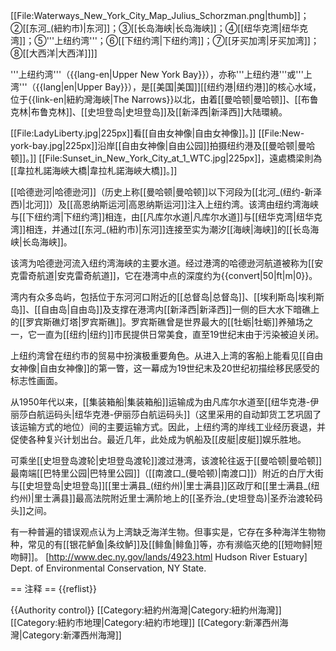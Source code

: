 [[File:Waterways_New_York_City_Map_Julius_Schorzman.png|thumb]]；②[[东河_(紐約市)|东河]]；③[[长岛海峡|长岛海峡]]；④[[纽华克湾|纽华克湾]]；⑤'''上纽约湾'''；⑥[[下纽约湾|下纽约湾]]；⑦[[牙买加湾|牙买加湾]]；⑧[[大西洋|大西洋]]]]

'''上纽约湾'''（{{lang-en|Upper New York Bay}}），亦称'''上纽约港'''或'''上湾'''（{{lang|en|Upper Bay}}），是[[美国|美国]][[纽约港|纽约港]]的核心水域，位于{{link-en|紐約灣海峽|The Narrows}}以北，由着[[曼哈顿|曼哈顿]]、[[布鲁克林|布鲁克林]]、[[史坦登岛|史坦登岛]]及[[新泽西|新泽西]]大陆環繞。

[[File:LadyLiberty.jpg|225px]]看[[自由女神像|自由女神像]]。]]
[[File:New-york-bay.jpg|225px]]沿岸[[自由女神像|自由公园]]拍摄纽约港及[[曼哈顿|曼哈顿]]。]]
[[File:Sunset_in_New_York_City_at_1_WTC.jpg|225px]]，遠處橋梁則為[[韋拉札諾海峽大橋|韋拉札諾海峽大橋]]。]]

[[哈德逊河|哈德逊河]]（历史上称[[曼哈顿|曼哈顿]]以下河段为[[北河_(纽约-新泽西)|北河]]）及[[高恩纳斯运河|高恩纳斯运河]]注入上纽约湾。该湾由纽约湾海峡与[[下纽约湾|下纽约湾]]相连，由[[凡库尔水道|凡库尔水道]]与[[纽华克湾|纽华克湾]]相连，并通过[[东河_(紐約市)|东河]]连接至实为潮汐[[海峡|海峡]]的[[长岛海峡|长岛海峡]]。

该湾为哈德逊河流入纽约湾海峡的主要水道。经过港湾的哈德逊河航道被称为[[安克雷奇航道|安克雷奇航道]]，它在港湾中点的深度约为{{convert|50|ft|m|0}}。

湾内有众多岛屿，包括位于东河河口附近的[[总督岛|总督岛]]、[[埃利斯岛|埃利斯岛]]、[[自由岛|自由岛]]及支撑在港湾内[[新泽西|新泽西]]一侧的巨大水下暗礁上的[[罗宾斯礁灯塔|罗宾斯礁]]。罗宾斯礁曾是世界最大的[[牡蛎|牡蛎]]养殖场之一，它一直为[[纽约|纽约]]市民提供日常美食，直至19世纪末由于污染被迫关闭。

上纽约湾曾在纽约市的贸易中扮演极重要角色。从进入上湾的客船上能看见[[自由女神像|自由女神像]]的第一瞥，这一幕成为19世纪末及20世纪初描绘移民感受的标志性画面。

从1950年代以来，[[集装箱船|集装箱船]]运输成为由凡库尔水道至[[纽华克港-伊丽莎白航运码头|纽华克港-伊丽莎白航运码头]]（这里采用的自动卸货工艺巩固了该运输方式的地位）间的主要运输方式。因此，上纽约湾的岸线工业经历衰退，并促使各种复兴计划出台。最近几年，此处成为帆船及[[皮艇|皮艇]]娱乐胜地。

可乘坐[[史坦登岛渡轮|史坦登岛渡轮]]渡过港湾，该渡轮往返于[[曼哈顿|曼哈顿]]最南端[[巴特里公园|巴特里公园]]（[[南渡口_(曼哈顿)|南渡口]]）附近的白厅大街与[[史坦登岛|史坦登岛]][[里士满县_(纽约州)|里士满县]]区政厅和[[里士满县_(纽约州)|里士满县]]最高法院附近里士满阶地上的[[圣乔治_(史坦登岛)|圣乔治渡轮码头]]之间。

有一种普遍的错误观点认为上湾缺乏海洋生物。但事实是，它存在多种海洋生物物种，常见的有[[银花鲈鱼|条纹鲈]]及[[鲱鱼|鲱鱼]]等，亦有濒临灭绝的[[短吻鲟|短吻鲟]]。<ref name="decny"> [http://www.dec.ny.gov/lands/4923.html Hudson River Estuary] Dept. of Environmental Conservation, NY State.</ref>

== 注释 ==
{{reflist}}

{{Authority control}}
[[Category:紐約州海灣|Category:紐約州海灣]]
[[Category:紐約市地理|Category:紐約市地理]]
[[Category:新澤西州海灣|Category:新澤西州海灣]]